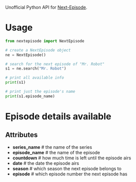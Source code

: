 Unofficial Python API for [Next-Episode](http://next-episode.net/).

Usage
==========

```python
from nextepisode import NextEpisode

# create a NextEpisode object
ne = NextEpisode()

# search for the next episode of "Mr. Robot"
s1 = ne.search("Mr. Robot")

# print all available info
print(s1)

# print just the episode's name
print(s1.episode_name)
```

Episode details available
==================

Attributes
----------

* **series_name** # the name of the series
* **episode_name** # the name of the episode
* **countdown** # how much time is left until the episode airs
* **date** # the date the episode airs
* **season** # which season the next episode belongs to
* **episode** # which episode number the next episode has
